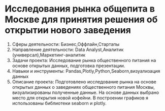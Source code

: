 # Исследования рынка общепита в Москве для принятия решения об открытии нового заведения
1. Сферы деятельности: Бизнес,Оффлайн,Стартапы
2. Направление деятельности: Data Analyst,Аналитик (универсал),Маркетинг-аналитик
3. Задачи проекта: Исследование рынка общественного питания на основе открытых данных, подготовка презентации.
4. Навыки и инструменты: Pandas,Plotly,Python,Seaborn,визуализация данных
5. Описание проекта: Подготовлено исследование рынка на основе открытых данных о заведениях общественного питания Москвы, визуализированы полученные данные. На основе данных выбрано место для открытия новой кофейни. В построении графиков я использованы библиотеки seaborn и plotly. 